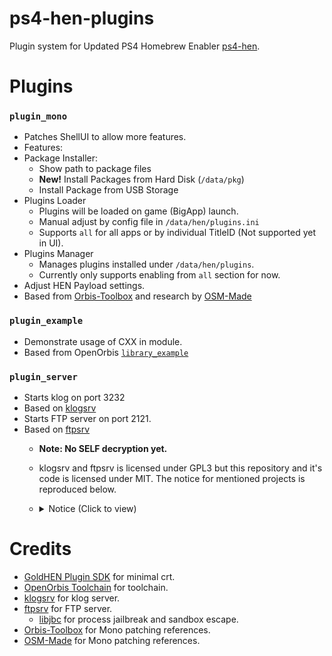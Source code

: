 # ps4-hen-plugins

Plugin system for Updated PS4 Homebrew Enabler [ps4-hen](https://github.com/Scene-Collective/ps4-hen).

# Plugins

### `plugin_mono`
  - Patches ShellUI to allow more features.
  - Features:
  - Package Installer:
    - Show path to package files
    - **New!** Install Packages from Hard Disk (`/data/pkg`)
    - Install Package from USB Storage
  - Plugins Loader
    - Plugins will be loaded on game (BigApp) launch.
    - Manual adjust by config file in `/data/hen/plugins.ini`
    - Supports `all` for all apps or by individual TitleID (Not supported yet in UI).
  - Plugins Manager
    - Manages plugins installed under `/data/hen/plugins`.
    - Currently only supports enabling from `all` section for now.
  - Adjust HEN Payload settings.
  - Based from [Orbis-Toolbox](https://github.com/OSM-Made/Orbis-Toolbox) and research by [OSM-Made](https://github.com/OSM-Made)
### `plugin_example`
  - Demonstrate usage of CXX in module.
  - Based from OpenOrbis [`library_example`](https://github.com/OpenOrbis/OpenOrbis-PS4-Toolchain/blob/63c0be5ffff09fbaebebc6b9a738d150e2da0205/samples/library_example/library_example/lib.cpp)
### `plugin_server`
  - Starts klog on port 3232 <!-- (assuming process has access to `/dev/klog`, i.e `ScePartyDaemonMain`) -->
  - Based on [klogsrv](https://github.com/ps5-payload-dev/klogsrv)
  - Starts FTP server on port 2121.
  - Based on [ftpsrv](https://github.com/ps5-payload-dev/ftpsrv)
    - **Note: No SELF decryption yet.**
    - klogsrv and ftpsrv is licensed under GPL3 but this repository and it's code is licensed under MIT. The notice for mentioned projects is reproduced below.
    - <details> <summary> Notice (Click to view) </summary>
      
      ```
      Copyright (C) 2023 John Törnblom
      
      This program is free software; you can redistribute it and/or modify it
      under the terms of the GNU General Public License as published by the
      Free Software Foundation; either version 3, or (at your option) any
      later version.
      
      This program is distributed in the hope that it will be useful,
      but WITHOUT ANY WARRANTY; without even the implied warranty of
      MERCHANTABILITY or FITNESS FOR A PARTICULAR PURPOSE.  See the
      GNU General Public License for more details.
      
      You should have received a copy of the GNU General Public License
      along with this program; see the file COPYING. If not, see
      <http://www.gnu.org/licenses/>.
      ```
      
      </details>

# Credits

- [GoldHEN Plugin SDK](https://github.com/GoldHEN/GoldHEN_Plugins_SDK) for minimal crt.
- [OpenOrbis Toolchain](https://github.com/OpenOrbis/OpenOrbis-PS4-Toolchain) for toolchain.
- [klogsrv](https://github.com/ps5-payload-dev/klogsrv) for klog server.
- [ftpsrv](https://github.com/ps5-payload-dev/ftpsrv) for FTP server.
  - [libjbc](https://github.com/sleirsgoevy/ps4-libjbc) for process jailbreak and sandbox escape.
- [Orbis-Toolbox](https://github.com/OSM-Made/Orbis-Toolbox) for Mono patching references.
- [OSM-Made](https://github.com/OSM-Made) for Mono patching references.
